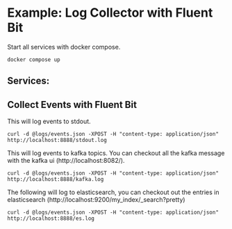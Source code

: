 # Example: Log Collector with Fluent Bit
Start all services with docker compose.

```
docker compose up
```

Services:
- 


## Collect Events with Fluent Bit

This will log events to stdout.

```
curl -d @logs/events.json -XPOST -H "content-type: application/json" http://localhost:8888/stdout.log
```

This will log events to kafka topics. You can checkout all the kafka message with the kafka ui (http://localhost:8082/).

```
curl -d @logs/events.json -XPOST -H "content-type: application/json" http://localhost:8888/kafka.log
```

The following will log to elasticsearch, you can checkout out the entries in elasticsearch (http://localhost:9200/my_index/_search?pretty)

```
curl -d @logs/events.json -XPOST -H "content-type: application/json" http://localhost:8888/es.log
```